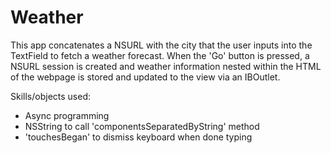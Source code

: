 # Weather

This app concatenates a NSURL with the city that the user inputs into the TextField to fetch a weather forecast. 
When the 'Go' button is pressed, a NSURL session is created and weather information nested within
the HTML of the webpage is stored and updated to the view via an IBOutlet.

Skills/objects used:
- Async programming
- NSString to call 'componentsSeparatedByString' method
- 'touchesBegan' to dismiss keyboard when done typing
